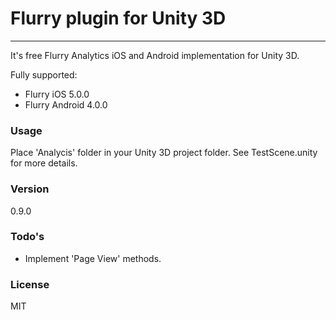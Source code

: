 # Flurry plugin for Unity 3D
---
It's free Flurry Analytics iOS and Android implementation for Unity 3D.

Fully supported:
* Flurry iOS 5.0.0
* Flurry Android 4.0.0

### Usage
Place 'Analycis' folder in your Unity 3D project folder. See TestScene.unity for more details.

### Version
0.9.0

### Todo's
* Implement 'Page View' methods.

### License
MIT